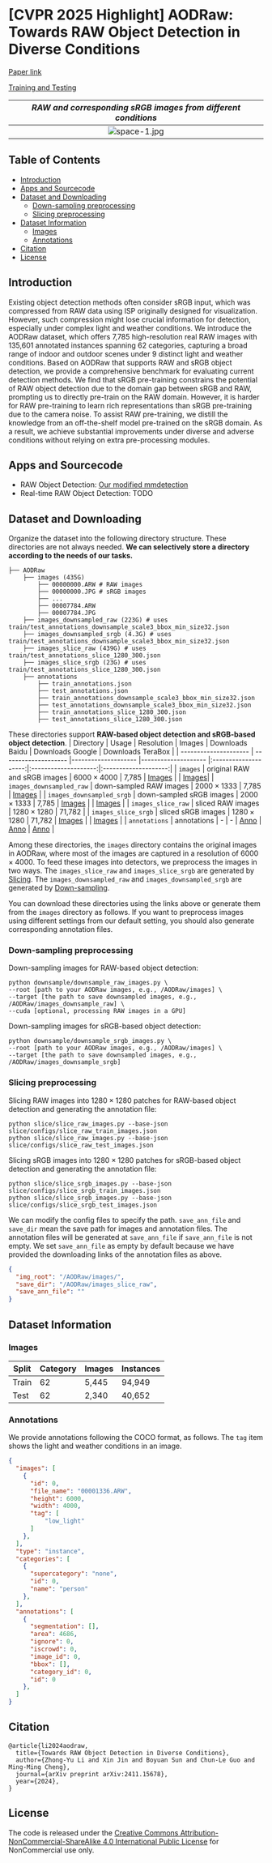 # [CVPR 2025 Highlight] AODRaw: Towards RAW Object Detection in Diverse Conditions

[Paper link](https://arxiv.org/abs/2411.15678)

[Training and Testing](https://github.com/lzyhha/AODRaw-mmdetection)


| *RAW and corresponding sRGB images from different conditions* |
|:--:| 
| ![space-1.jpg](images/examples.jpg) | 

## Table of Contents

- [Introduction](#introduction)
- [Apps and Sourcecode](#apps-and-sourcecode)
- [Dataset and Downloading](#dataset-and-downloading)
    - [Down-sampling preprocessing](#down-sampling-preprocessing)
    - [Slicing preprocessing](#slicing-preprocessing)
- [Dataset Information](#dataset-information)
    - [Images](#images)
    - [Annotations](#annotations)
- [Citation](#citation)
- [License](#license)


## Introduction

Existing object detection methods often consider sRGB input, which was compressed from RAW data using ISP originally designed for visualization. However, such compression might lose crucial information for detection, especially under complex light and weather conditions. We introduce the AODRaw dataset, which offers 7,785 high-resolution real RAW images with 135,601 annotated instances spanning 62 categories, capturing a broad range of indoor and outdoor scenes under 9 distinct light and weather conditions. Based on AODRaw that supports RAW and sRGB object detection, we provide a comprehensive benchmark for evaluating current detection methods. We find that sRGB pre-training constrains the potential of RAW object detection due to the domain gap between sRGB and RAW, prompting us to directly pre-train on the RAW domain. However, it is harder for RAW pre-training to learn rich representations than sRGB pre-training due to the camera noise. To assist RAW pre-training, we distill the knowledge from an off-the-shelf model pre-trained on the sRGB domain. As a result, we achieve substantial improvements under diverse and adverse conditions without relying on extra pre-processing modules. 


## Apps and Sourcecode

- RAW Object Detection: [Our modified mmdetection](https://github.com/lzyhha/AODRaw-mmdetection)
- Real-time RAW Object Detection: TODO


## Dataset and Downloading

Organize the dataset into the following directory structure. These directories are not always needed. **We can selectively store a directory according to the needs of our tasks.**

```
├── AODRaw
    ├── images (435G)
        ├── 00000000.ARW # RAW images
        ├── 00000000.JPG # sRGB images
        ├── ...
        ├── 00007784.ARW
        ├── 00007784.JPG
    ├── images_downsampled_raw (223G) # uses train/test_annotations_downsample_scale3_bbox_min_size32.json
    ├── images_downsampled_srgb (4.3G) # uses train/test_annotations_downsample_scale3_bbox_min_size32.json
    ├── images_slice_raw (439G) # uses train/test_annotations_slice_1280_300.json
    ├── images_slice_srgb (23G) # uses train/test_annotations_slice_1280_300.json
    ├── annotations        
        ├── train_annotations.json
        ├── test_annotations.json
        ├── train_annotations_downsample_scale3_bbox_min_size32.json
        ├── test_annotations_downsample_scale3_bbox_min_size32.json
        ├── train_annotations_slice_1280_300.json
        ├── test_annotations_slice_1280_300.json
```

These directories support **RAW-based object detection and sRGB-based object detection**.
|           Directory          |         Usage         | Resolution | Images | Downloads Baidu | Downloads Google | Downloads TeraBox |
|  ---------------------  | -------------------- |-------------------- |-------------------- |:--------------------:|:--------------------:|:--------------------:|
| `images` | original RAW and sRGB images | $6000\times 4000$ | 7,785 | [Images](https://pan.baidu.com/s/1WqPZz_E9godci3FHlx07EQ?pwd=i2dv) | | [Images](https://terabox.com/s/1QMnQ7z0V9Wy79pBylG5ZBw)|
| `images_downsampled_raw`       |       down-sampled RAW images  |    $2000\times 1333$    | 7,785       | [Images](https://pan.baidu.com/s/1QvqKuBPIgWXzdoABo-L-MQ?pwd=5v4a) |
| `images_downsampled_srgb`   |       down-sampled sRGB images |   $2000\times 1333$  | 7,785   | [Images](https://pan.baidu.com/s/1_56k-Tr1JGDI99xFugPGtQ?pwd=aerr) | | [Images](https://terabox.com/s/1QerBpH6FaGCE05cXks2XxQ) |
| `images_slice_raw`       |        sliced RAW images   | $1280\times 1280$   | 71,782 |
| `images_slice_srgb`   |         sliced sRGB images   |   $1280\times 1280$   | 71,782    | [Images](https://pan.baidu.com/s/1BwKE9idUTLiw8Hi_PYnL1Q?pwd=n4cu) | | [Images](https://terabox.com/s/1FOtFtFbRbmghYsCCodqwUg) |
| `annotations` | annotations | - | - | [Anno](https://pan.baidu.com/s/1dTPdAyONrgo5uzedAzdBLw?pwd=1t95) | [Anno](https://drive.google.com/file/d/1VEm1TRur7UgjzzEB2vx1kApC1xvceMzS/view?usp=sharing) |  [Anno](https://terabox.com/s/1_shu40gxKZl3XMN99SF2YQ)   | 

Among these directories, 
the `images` directory contains the original images in AODRaw, where 
most of the images are captured in a resolution of $6000\times 4000$. To feed these images into detectors, we preprocess the images in two ways. 
The `images_slice_raw` and `images_slice_srgb` are generated by [Slicing](#slicing-preprocessing). 
The `images_downsampled_raw` and `images_downsampled_srgb` are generated by [Down-sampling](#down-sampling-preprocessing). 

You can download these directories using the links above or generate them from the `images` directory as follows. If you want to preprocess images using different settings from our default setting, you should also generate corresponding annotation files.

### Down-sampling preprocessing

Down-sampling images for RAW-based object detection:
```shell
python downsample/downsample_raw_images.py \
--root [path to your AODRaw images, e.g., /AODRaw/images] \
--target [the path to save downsampled images, e.g., /AODRaw/images_downsample_raw] \
--cuda [optional, processing RAW images in a GPU]
```

Down-sampling images for sRGB-based object detection:
```shell
python downsample/downsample_srgb_images.py \
--root [path to your AODRaw images, e.g., /AODRaw/images] \
--target [the path to save downsampled images, e.g., /AODRaw/images_downsample_srgb]
```

### Slicing preprocessing

Slicing RAW images into $1280\times 1280$ patches for RAW-based object detection and generating the annotation file:
```shell
python slice/slice_raw_images.py --base-json slice/configs/slice_raw_train_images.json
python slice/slice_raw_images.py --base-json slice/configs/slice_raw_test_images.json
```

Slicing sRGB images into $1280\times 1280$ patches for sRGB-based object detection and generating the annotation file:
```shell
python slice/slice_srgb_images.py --base-json slice/configs/slice_srgb_train_images.json
python slice/slice_srgb_images.py --base-json slice/configs/slice_srgb_test_images.json
```

We can modify the config files to specify the path. `save_ann_file` and `save_dir` mean the save path for images and annotation files. The annotation files will be generated at `save_ann_file` if `save_ann_file` is not empty. We set `save_ann_file` as empty by default because 
we have provided the downloading links of the annotation files as above.

```json
{
  "img_root": "/AODRaw/images/", 
  "save_dir": "/AODRaw/images_slice_raw",
  "save_ann_file": ""
}
```


## Dataset Information

### Images

|  Split | Category |  Images  | Instances |
| ------ |----------| -------- |  -------  |
| Train  |    62    |  5,445   |  94,949  |
| Test   |    62    |  2,340  |   40,652  |

### Annotations

We provide annotations following the COCO format, as follows. The `tag` item shows the light and weather conditions in an image.

```json
{
  "images": [
    {
      "id": 0,
      "file_name": "00001336.ARW",
      "height": 6000, 
      "width": 4000, 
      "tag": [
          "low_light" 
      ]
    },
  ], 
  "type": "instance",
  "categories": [
    {
      "supercategory": "none",
      "id": 0,
      "name": "person"
    },
  ], 
  "annotations": [
    {
      "segmentation": [],
      "area": 4686,
      "ignore": 0,
      "iscrowd": 0,
      "image_id": 0,
      "bbox": [],
      "category_id": 0,
      "id": 0
    },
  ]
}
```

## Citation
```
@article{li2024aodraw,
  title={Towards RAW Object Detection in Diverse Conditions}, 
  author={Zhong-Yu Li and Xin Jin and Boyuan Sun and Chun-Le Guo and Ming-Ming Cheng},
  journal={arXiv preprint arXiv:2411.15678},
  year={2024},
}
```

## License

The code is released under the [Creative Commons Attribution-NonCommercial-ShareAlike 4.0 International Public License](https://creativecommons.org/licenses/by-nc-sa/4.0/legalcode) for NonCommercial use only.
